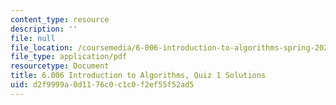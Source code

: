 ```yaml
---
content_type: resource
description: ''
file: null
file_location: /coursemedia/6-006-introduction-to-algorithms-spring-2020/d2f9999a0d1176c0c1c0f2ef55f52ad5_MIT6_006S20_q1_sol.pdf
file_type: application/pdf
resourcetype: Document
title: 6.006 Introduction to Algorithms, Quiz 1 Solutions
uid: d2f9999a-0d11-76c0-c1c0-f2ef55f52ad5
---
```

